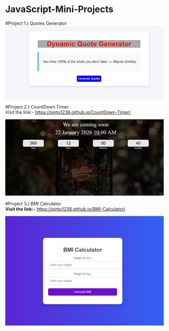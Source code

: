 # JavaScript-Mini-Projects

#Project 1.) Quotes Generator
\
![Preview Image](quotes_generator.png)


#Project 2.) CountDown Timer
\
Visit the link:- https://pintu1238.github.io/CountDown-Timer/

![Preview Image](Countdowntimer.png)


#Project 3.) BMI Calculator
\
**Visit the link:-** https://pintu1238.github.io/BMI-Calculator/

![Preview Image](BMI_Calculator.png)




